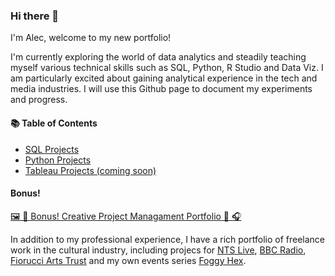 ### Hi there 👋

I'm Alec, welcome to my new portfolio!

I'm currently exploring the world of data analytics and steadily teaching myself various technical skills such as SQL, Python, R Studio and Data Viz.  I am particularly excited about gaining analytical experience in the tech and media industries.  I will use this Github page to document my experiments and progress.

#### 📚 Table of Contents
- [SQL Projects](https://github.com/alccrts/SQL_Projects)
- [Python Projects](https://github.com/alccrts/Python_Projects)
- [Tableau Projects (coming soon)](#tableau)

#### Bonus!

[🖼 🎵 Bonus! Creative Project Managament Portfolio  🎨 🎧 ](#creative-project-managment)

In addition to my professional experience, I have a rich portfolio of freelance work in the cultural industry, including projecs for [NTS Live](www.nts.live), [BBC Radio](https://www.bbc.co.uk/mediacentre/proginfo/2017/40/hear-and-now-cave), [Fiorucci Arts Trust](https://fiorucciartrust.com/) and my own events series [Foggy Hex](https://www.foggyhexbcn.com/).  


